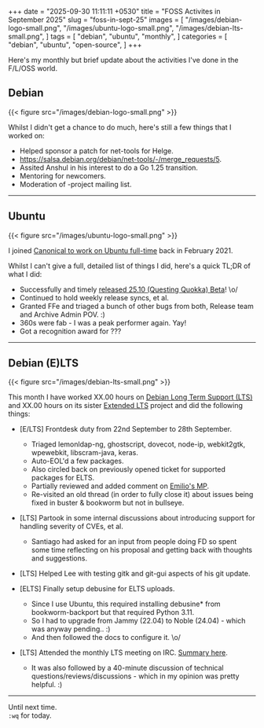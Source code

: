 +++
date = "2025-09-30 11:11:11 +0530"
title = "FOSS Activites in September 2025"
slug = "foss-in-sept-25"
images = [
    "/images/debian-logo-small.png",
    "/images/ubuntu-logo-small.png",
    "/images/debian-lts-small.png",
]
tags = [
    "debian",
    "ubuntu",
    "monthly",
]
categories = [
    "debian",
    "ubuntu",
    "open-source",
]
+++

Here's my monthly but brief update about the activities I've done in the F/L/OSS world.

## Debian
{{< figure src="/images/debian-logo-small.png" >}}

Whilst I didn't get a chance to do much, here's still a few things that I worked on:

- Helped sponsor a patch for net-tools for Helge.
 - https://salsa.debian.org/debian/net-tools/-/merge_requests/5.
- Assited Anshul in his interest to do a Go 1.25 transition.
- Mentoring for newcomers.
- Moderation of -project mailing list.

---

## Ubuntu
{{< figure src="/images/ubuntu-logo-small.png" >}}

I joined [Canonical to work on Ubuntu full-time](https://utkarsh2102.org/posts/hello-canonical/) back in February 2021.

Whilst I can't give a full, detailed list of things I did, here's a quick TL;DR of what I did:

- Successfully and timely [released 25.10 (Questing Quokka) Beta](https://lists.ubuntu.com/archives/ubuntu-announce/2025-September/000316.html)! \o/
- Continued to hold weekly release syncs, et al.
- Granted FFe and triaged a bunch of other bugs from both, Release team and Archive Admin POV. :)
- 360s were fab - I was a peak performer again. Yay!
- Got a recognition award for ???

---

## Debian (E)LTS
{{< figure src="/images/debian-lts-small.png" >}}

This month I have worked XX.00 hours on [Debian Long Term Support (LTS)](https://www.freexian.com/lts/debian/) and
XX.00 hours on its sister [Extended LTS](https://www.freexian.com/lts/extended/) project and did the following things:

- [E/LTS] Frontdesk duty from 22nd September to 28th September.
  - Triaged lemonldap-ng, ghostscript, dovecot, node-ip, webkit2gtk, wpewebkit, libscram-java, keras.
  - Auto-EOL'd a few packages.
  - Also circled back on previously opened ticket for supported packages for ELTS.
  - Partially reviewed and added comment on [Emilio's MP](https://gitlab.com/freexian/services/deblts-team/debian-lts/-/merge_requests/64).
  - Re-visited an old thread (in order to fully close it) about issues being fixed in buster & bookworm but not in bullseye.

- [LTS] Partook in some internal discussions about introducing support for handling severity of CVEs, et al.
  - Santiago had asked for an input from people doing FD so spent some time reflecting on his proposal and getting back with thoughts and suggestions.

- [LTS] Helped Lee with testing gitk and git-gui aspects of his git update.

- [ELTS] Finally setup debusine for ELTS uploads.
  - Since I use Ubuntu, this required installing debusine* from bookworm-backport but that required Python 3.11.
  - So I had to upgrade from Jammy (22.04) to Noble (24.04) - which was anyway pending.. :)
  - And then followed the docs to configure it. \o/

- [LTS] Attended the monthly LTS meeting on IRC. [Summary here](https://meetbot.debian.net/debian-lts/2025/debian-lts.2025-09-25-14.00.html).
  - It was also followed by a 40-minute discussion of technical questions/reviews/discussions - which in my opinion was pretty helpful. :)

<!--
- [LTS] Prepared the LTS update for wordpress, bumping the package from 5.7.11 to 5.7.13.
  - Prepared an update for stable, too, and pinged Craig. Haven't heard yet.
  - Got incredibly sick so will carry on the coordination work and release the updates to all the releases. Everything's mostly ready and tested.
  - Gave Salvatore a quick heads up via IRC.

- [E/LTS] Helped Daniel Leidert in showing him around as he did his first frontdesk rota. Yay! 🎉
  - We paired on an hour long meets call and discussed various toolings and workflows.
  - Pair-reviewed a few CVEs together.
  - Also discussed how to triage newly supported packages for ELTS, too!

- [Stable] Been working on fixing 2 packages: 
  - ruby-graphql: The Debian Security team asked to fix that via p-u so prepared a patch update.
  - ruby-saml: The update is finally ready but not tested yet - should be a quick one though.
  - Got incredibly sick and couldn't move things forward but will take care of the work in the following month.
-->

---

Until next time.  
`:wq` for today.
